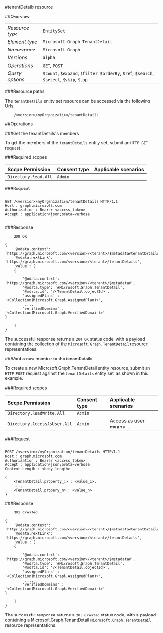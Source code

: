 #tenantDetails resource

 



##Overview

|  |  | 
| :-- | :-- | 
| _Resource type_ | `EntitySet` | 
| _Element type_ | `Microsoft.Graph.TenantDetail` | 
| _Namespace_ | `Microsoft.Graph` | 
| _Versions_ | `alpha` | 
| _Operations_ | `GET`, `POST` | 
| _Query options_ | `$count`, `$expand`, `$filter`, `$orderBy`, `$ref`, `$search`, `$select`, `$skip`, `$top` | 


###Resource paths

The `tenantDetails` entity set resource can be accessed via the following Urls. 

```
	/<version>/myOrganization/tenantDetails
```





##Operations

###Get the tenantDetails's members

To get the members of the `tenantDetails` entity set, submit an `HTTP GET` request .  

###Required scopes

| Scope.Permission | Consent type | Applicable scenarios | 
| :-- | :-- | :-- | 
| `Directory.Read.All` | `Admin` |  | 
###Request

```
	
GET /<version>/myOrganization/tenantDetails HTTP/1.1
Host : graph.microsoft.com
Authorization : Bearer <access_token>
Accept : application/json;odata=verbose


```

###Response

```
	200 OK

{
	'@odata.context': 'https://graph.microsoft.com/<version>/<tenant>/$metadata#tenantDetails',
	'@odata.nextLink': 'https://graph.microsoft.com/<version>/<tenant>/tenantDetails',
	'value': [ 
	{

		'@odata.context': 'https://graph.microsoft.com/<version>/<tenant>/$metadata#',
		'@odata.type': '#Microsoft.Graph.TenantDetail',
		'@odata.id': '/<TenantDetail.objectId>',
		'assignedPlans' : '<Collection(Microsoft.Graph.AssignedPlan)>',
		 ...,
		'verifiedDomains' : '<Collection(Microsoft.Graph.VerifiedDomain)>'
}

	]
}

```

The successful response returns a `200 OK` status code, with a payload containing the collection of the `Microsoft.Graph.TenantDetail` resource representations. 

###Add a new member to the tenantDetails

To create a new Microsoft.Graph.TenantDetail entity resource, submit an `HTTP POST` request against the `tenantDetails` entity set, as shown in this example. 

###Required scopes

| Scope.Permission | Consent type | Applicable scenarios | 
| :-- | :-- | :-- | 
| `Directory.ReadWrite.All` | `Admin` |  | 
| `Directory.AccessAsUser.All` | `Admin` | Access as user means ... | 
###Request

```
	
POST /<version>/myOrganization/tenantDetails HTTP/1.1
Host : graph.microsoft.com
Authorization : Bearer <access_token>
Accept : application/json;odata=verbose
Content-Length : <body_length>

{
	<TenantDetail.property_1> : <value_1>,
	...,
	<TenantDetail.propery_n> : <value_n>
}

```

###Response

```
	201 Created

{
	'@odata.context': 'https://graph.microsoft.com/<version>/<tenant>/$metadata#tenantDetails',
	'@odata.nextLink': 'https://graph.microsoft.com/<version>/<tenant>/tenantDetails',
	'value': [ 
	{

		'@odata.context': 'https://graph.microsoft.com/<version>/<tenant>/$metadata#',
		'@odata.type': '#Microsoft.Graph.TenantDetail',
		'@odata.id': '/<TenantDetail.objectId>',
		'assignedPlans' : '<Collection(Microsoft.Graph.AssignedPlan)>',
		 ...,
		'verifiedDomains' : '<Collection(Microsoft.Graph.VerifiedDomain)>'
}

	]
}

```

The successful response returns a `201 Created` status code, with a payload containing a Microsoft.Graph.TenantDetail `Microsoft.Graph.TenantDetail` resource representations. 



<!-- {
"type": "#page.annotation",
"tocPath": "EntitySet/tenantDetails",
"section": "documentation"
} -->